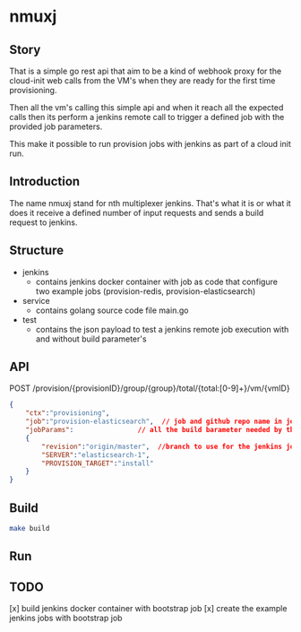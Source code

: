 # nmuxj

## Story

That is a simple go rest api that aim to be a kind of webhook proxy for
the cloud-init web calls from the VM's when they are ready for the first 
time provisioning.

Then all the vm's calling this simple api and when it reach all the expected calls
then its perform a jenkins remote call to trigger a defined job with the provided
job parameters.

This make it possible to run provision jobs with jenkins as part of a cloud init
run.

## Introduction

The name nmuxj stand for nth multiplexer jenkins. That's what it is or what it does it receive a defined number of input requests and sends a build request to jenkins.

## Structure

* jenkins
    * contains jenkins docker container with job as code that configure two example jobs (provision-redis, provision-elasticsearch)
* service
    * contains golang source code file main.go
* test
    * contains the json payload to test a jenkins remote job execution with and without build parameter's 

## API

POST /provision/{provisionID}/group/{group}/total/{total:[0-9]+}/vm/{vmID}
```json
{
    "ctx":"provisioning",
    "job":"provision-elasticsearch",  // job and github repo name in jenkins
    "jobParams":                // all the build barameter needed by the deploy job
    {
        "revision":"origin/master",  //branch to use for the jenkins job
        "SERVER":"elasticsearch-1",
        "PROVISION_TARGET":"install"
    }
}
```

## Build

```bash
make build
```

## Run

## TODO

[x] build jenkins docker container with bootstrap job
[x] create the example jenkins jobs with bootstrap job
